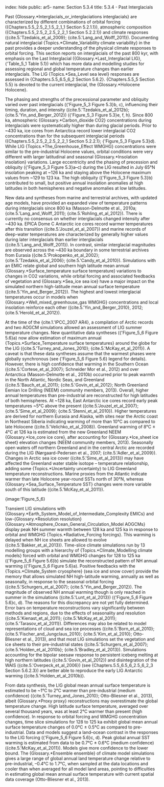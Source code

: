 index: hide
public: ar5-
name: Section 5.3.4
title: 5.3.4 - Past Interglacials

Past {Glossary.*Interglacials_or_interglaciations interglacials} are characterized by different combinations of orbital forcing ({Chapters.5.5_2.5_2_1.5_2_1_1 Section 5.2.1.1}), atmospheric composition ({Chapters.5.5_2.5_2_2.5_2_2_1 Section 5.2.2.1}) and climate responses ({cite.5.'Tzedakis_et_al_2009}; {cite.5.'Lang_and_Wolff_2011}). Documenting natural interglacial {Topics.*Climate_Variability climate variability} in the past provides a deeper understanding of the physical climate responses to orbital forcing. This section reports on interglacials of the past 800 kyr, with emphasis on the Last Interglacial ({Glossary.*Last_Interglacial LIG}, {'Table_5_1 Table 5.1}) which has more data and modelling studies for assessing regional and global temperature changes than earlier interglacials. The LIG {Topics.*Sea_Level sea level} responses are assessed in {Chapters.5.5_6.5_6_2 Section 5.6.2}. {Chapters.5.5_5 Section 5.5} is devoted to the current interglacial, the {Glossary.*Holocene Holocene}.

The phasing and strengths of the precessional parameter and obliquity varied over past interglacials ({'Figure_5_3 Figure 5.3}b, c), influencing their timing, duration, and intensity ({cite.5.'Tzedakis_et_al_2012b}; {cite.5.'Yin_and_Berger_2012}) ({'Figure_5_3 Figure 5.3}e, f, h). Since 800 ka, atmospheric {Glossary.*Carbon_dioxide CO2} concentrations during interglacials were systematically higher than during glacial periods. Prior to ~430 ka, ice cores from Antarctica record lower interglacial CO2 concentrations than for the subsequent interglacial periods ({Chapters.5.5_2.5_2_2.5_2_2_1 Section 5.2.2.1}; {'Figure_5_3 Figure 5.3}d). While LIG {Topics.*The_Greenhouse_Effect WMGHG} concentrations were similar to the pre-industrial Holocene values, orbital conditions were very different with larger latitudinal and seasonal {Glossary.*Insolation insolation} variations. Large eccentricity and the phasing of precession and obliquity ({'Figure_5_3 Figure 5.3}a–c) during the LIG resulted in July 65°N insolation peaking at ~126 ka and staying above the Holocene maximum values from ~129 to 123 ka. The high obliquity ({'Figure_5_3 Figure 5.3}b) contributed to small, but positive annual insolation anomalies at high latitudes in both hemispheres and negative anomalies at low latitudes.

New data and syntheses from marine and terrestrial archives, with updated age models, have provided an expanded view of temperature patterns during interglacials since 800 ka (Masson-Delmotte et al., 2010a; {cite.5.'Lang_and_Wolff_2011}; {cite.5.'Rohling_et_al_2012}). There is currently no consensus on whether interglacials changed intensity after ~430 ka. EPICA Dome C Antarctic ice cores record warmer temperatures after this transition ({cite.5.'Jouzel_et_al_2007}) and marine records of deep-water temperatures are characterized by generally higher values during later interglacials than earlier interglacials ({cite.5.'Lang_and_Wolff_2011}). In contrast, similar interglacial magnitudes are observed across the ~430 ka boundary in some terrestrial archives from Eurasia ({cite.5.'Prokopenko_et_al_2002}; {cite.5.'Tzedakis_et_al_2006}; {cite.5.'Candy_et_al_2010}). Simulations with an EMIC relate global and southern high latitude mean annual {Glossary.*Surface_temperature surface temperature} variations to changes in CO2 variations, while orbital forcing and associated feedbacks of vegetation and {Glossary.*Sea_ice sea ice} have a major impact on the simulated northern high-latitude mean annual surface temperature ({cite.5.'Yin_and_Berger_2012}). The highest and lowest interglacial temperatures occur in models when {Glossary.*Well_mixed_greenhouse_gas WMGHG} concentrations and local insolation reinforce each other ({cite.5.'Yin_and_Berger_2010}, 2012; {cite.5.'Herold_et_al_2012}).

At the time of the {cite.1.'IPCC_2007 AR4}, a compilation of Arctic records and two AOGCM simulations allowed an assessment of LIG summer temperature changes. New quantitative data syntheses ({'Figure_5_6 Figure 5.6}a) now allow estimation of maximum annual {Topics.*Surface_Temperature surface temperatures} around the globe for the LIG ({cite.5.'Turney_and_Jones_2010}; {cite.5.'McKay_et_al_2011}). A caveat is that these data syntheses assume that the warmest phases were globally synchronous (see {'Figure_5_6 Figure 5.6} legend for details). However, there is high confidence that warming in the Southern Ocean ({cite.5.'Cortese_et_al_2007}; Schneider Mor et al., 2012) and over Antarctica (Masson-Delmotte et al., 2010b) occurred prior to peak warmth in the North Atlantic, Nordic Seas, and Greenland ({cite.5.'Bauch_et_al_2011}; {cite.5.'Govin_et_al_2012}; North Greenland Eemian Ice Drilling (NEEM) community members, 2013). Overall, higher annual temperatures than pre-industrial are reconstructed for high latitudes of both hemispheres. At ~128 ka, East Antarctic ice cores record early peak temperatures ~5°C above the present ({cite.5.'Jouzel_et_al_2007}; {cite.5.'Sime_et_al_2009}; {cite.5.'Stenni_et_al_2010}). Higher temperatures are derived for northern Eurasia and Alaska, with sites near the Arctic coast in Northeast Siberia indicating warming of more than 10°C as compared to late Holocene ({cite.5.'Velichko_et_al_2008}). Greenland warming of 8°C ± 4°C at 126 ka is estimated from the new Greenland NEEM {Glossary.*Ice_core ice core}, after accounting for {Glossary.*Ice_sheet ice sheet} elevation changes (NEEM community members, 2013). Seasonally open waters off northern Greenland and in the central Arctic are recorded during the LIG (Nørgaard-Pedersen et al., 2007; {cite.5.'Adler_et_al_2009}). Changes in Arctic sea ice cover ({cite.5.'Sime_et_al_2013}) may have affected the Greenland water stable isotope – temperature relationship, adding some {Topics.*Uncertainty uncertainty} to LIG Greenland temperature reconstructions. Marine proxies from the Atlantic indicate warmer than late Holocene year-round SSTs north of 30°N, whereas {Glossary.*Sea_Surface_Temperature SST} changes were more variable south of this latitude ({cite.5.'McKay_et_al_2011}).

{image:'Figure_5_6}

Transient LIG simulations with {Glossary.*Earth_System_Model_of_Intermediate_Complexity EMICs} and low-{Glossary.*Resolution resolution} {Glossary.*Atmosphere_Ocean_General_Circulation_Model AOGCMs} display peak NH summer warmth between 128 ka and 125 ka in response to orbital and WMGHG {Topics.*Radiative_Forcing forcings}. This warming is delayed when NH ice sheets are allowed to evolve ({cite.5.'Bakker_et_al_2013}). Time-slice climate simulations run by 13 modelling groups with a hierarchy of {Topics.*Climate_Modelling climate models} forced with orbital and WMGHG changes for 128 to 125 ka ({'Figure_5_6 Figure 5.6}b) simulate the reconstructed pattern of NH annual warming ({'Figure_5_6 Figure 5.6}a). Positive feedbacks with the {Topics.*Climate_System cryosphere} (sea ice and snow cover) provide the memory that allows simulated NH high-latitude warming, annually as well as seasonally, in response to the seasonal orbital forcing ({cite.5.'Schurgers_et_al_2007}; {cite.5.'Yin_and_Berger_2012}). The magnitude of observed NH annual warming though is only reached in summer in the simulations ({cite.5.'Lunt_et_al_2013}) ({'Figure_5_6 Figure 5.6}c, d). The reasons for this discrepancy are not yet fully determined. Error bars on temperature reconstructions vary significantly between methods and regions, due to the effects of seasonality and resolution ({cite.5.'Kienast_et_al_2011}; {cite.5.'McKay_et_al_2011}; {cite.5.'Tarasov_et_al_2011}). Differences may also be related to model representations of cloud and sea ice processes ({cite.5.'Born_et_al_2010}; {cite.5.'Fischer_and_Jungclaus_2010}; {cite.5.'Kim_et_al_2010}; Otto-Bliesner et al., 2013), and that most LIG simulations set the vegetation and ice sheets to their pre-industrial states ({cite.5.'Schurgers_et_al_2007}; {cite.5.'Holden_et_al_2010b}; {cite.5.'Bradley_et_al_2013}). Simulations accounting for the bipolar seesaw response to persistent iceberg melting at high northern latitudes ({cite.5.'Govin_et_al_2012}) and disintegration of the WAIS ({cite.5.'Overpeck_et_al_2006}) (see {Chapters.5.5_6.5_6_2.5_6_2_3 Section 5.6.2.3}) are better able to reproduce the early LIG Antarctic warming ({cite.5.'Holden_et_al_2010b}).

From data synthesis, the LIG global mean annual surface temperature is estimated to be ~1°C to 2°C warmer than pre-industrial (medium confidence) ({cite.5.'Turney_and_Jones_2010}; Otto-Bliesner et al., 2013), albeit {Glossary.*Proxy proxy} reconstructions may overestimate the global temperature change. High latitude surface temperature, averaged over several thousand years, was at least 2°C warmer than present (high confidence). In response to orbital forcing and WMGHG concentration changes, time slice simulations for 128 to 125 ka exhibit global mean annual surface temperature changes of 0.0°C ± 0.5°C as compared to pre-industrial. Data and models suggest a land–ocean contrast in the responses to the LIG forcing ({'Figure_5_6 Figure 5.6}c, d). Peak global annual SST warming is estimated from data to be 0.7°C ± 0.6°C (medium confidence) ({cite.5.'McKay_et_al_2011}). Models give more confidence to the lower bound. The {Glossary.*Ensemble ensemble} of climate model simulations gives a large range of global annual land temperature change relative to pre-industrial, –0.4°C to 1.7°C, when sampled at the data locations and cooler than when averaged for all model land areas, pointing to difficulties in estimating global mean annual surface temperature with current spatial data coverage (Otto-Bliesner et al., 2013).
